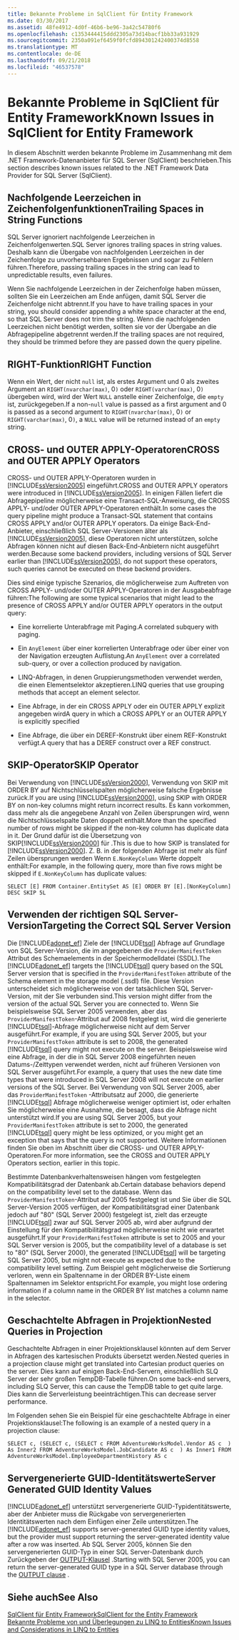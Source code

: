```yaml
---
title: Bekannte Probleme in SqlClient für Entity Framework
ms.date: 03/30/2017
ms.assetid: 48fe4912-4d0f-46b6-be96-3a42c54780f6
ms.openlocfilehash: c1353444415ddd2305a73d14bacf1bb33a931929
ms.sourcegitcommit: 2350a091ef6459f0fcfd894301242400374d8558
ms.translationtype: MT
ms.contentlocale: de-DE
ms.lasthandoff: 09/21/2018
ms.locfileid: "46537578"
---
```

# <a name="known-issues-in-sqlclient-for-entity-framework"></a><span data-ttu-id="8e246-102">Bekannte Probleme in SqlClient für Entity Framework</span><span class="sxs-lookup"><span data-stu-id="8e246-102">Known Issues in SqlClient for Entity Framework</span></span>
<span data-ttu-id="8e246-103">In diesem Abschnitt werden bekannte Probleme im Zusammenhang mit dem .NET Framework-Datenanbieter für SQL Server (SqlClient) beschrieben.</span><span class="sxs-lookup"><span data-stu-id="8e246-103">This section describes known issues related to the .NET Framework Data Provider for SQL Server (SqlClient).</span></span>  
  
## <a name="trailing-spaces-in-string-functions"></a><span data-ttu-id="8e246-104">Nachfolgende Leerzeichen in Zeichenfolgenfunktionen</span><span class="sxs-lookup"><span data-stu-id="8e246-104">Trailing Spaces in String Functions</span></span>  
 <span data-ttu-id="8e246-105">SQL Server ignoriert nachfolgende Leerzeichen in Zeichenfolgenwerten.</span><span class="sxs-lookup"><span data-stu-id="8e246-105">SQL Server ignores trailing spaces in string values.</span></span> <span data-ttu-id="8e246-106">Deshalb kann die Übergabe von nachfolgenden Leerzeichen in der Zeichenfolge zu unvorhersehbaren Ergebnissen und sogar zu Fehlern führen.</span><span class="sxs-lookup"><span data-stu-id="8e246-106">Therefore, passing trailing spaces in the string can lead to unpredictable results, even failures.</span></span>  
  
 <span data-ttu-id="8e246-107">Wenn Sie nachfolgende Leerzeichen in der Zeichenfolge haben müssen, sollten Sie ein Leerzeichen am Ende anfügen, damit SQL Server die Zeichenfolge nicht abtrennt.</span><span class="sxs-lookup"><span data-stu-id="8e246-107">If you have to have trailing spaces in your string, you should consider appending a white space character at the end, so that SQL Server does not trim the string.</span></span> <span data-ttu-id="8e246-108">Wenn die nachfolgenden Leerzeichen nicht benötigt werden, sollten sie vor der Übergabe an die Abfragepipeline abgetrennt werden.</span><span class="sxs-lookup"><span data-stu-id="8e246-108">If the trailing spaces are not required, they should be trimmed before they are passed down the query pipeline.</span></span>  
  
## <a name="right-function"></a><span data-ttu-id="8e246-109">RIGHT-Funktion</span><span class="sxs-lookup"><span data-stu-id="8e246-109">RIGHT Function</span></span>  
 <span data-ttu-id="8e246-110">Wenn ein Wert, der nicht `null` ist, als erstes Argument und 0 als zweites Argument an `RIGHT(nvarchar(max)`, 0`)` oder `RIGHT(varchar(max)`, 0`)` übergeben wird, wird der Wert `NULL` anstelle einer Zeichenfolge, die `empty` ist, zurückgegeben.</span><span class="sxs-lookup"><span data-stu-id="8e246-110">If a non-`null` value is passed as a first argument and 0 is passed as a second argument to `RIGHT(nvarchar(max)`, 0`)` or `RIGHT(varchar(max)`, 0`)`, a `NULL` value will be returned instead of an `empty` string.</span></span>  
  
## <a name="cross-and-outer-apply-operators"></a><span data-ttu-id="8e246-111">CROSS- und OUTER APPLY-Operatoren</span><span class="sxs-lookup"><span data-stu-id="8e246-111">CROSS and OUTER APPLY Operators</span></span>  
 <span data-ttu-id="8e246-112">CROSS- und OUTER APPLY-Operatoren wurden in [!INCLUDE[ssVersion2005](../../../../../includes/ssversion2005-md.md)] eingeführt.</span><span class="sxs-lookup"><span data-stu-id="8e246-112">CROSS and OUTER APPLY operators were introduced in [!INCLUDE[ssVersion2005](../../../../../includes/ssversion2005-md.md)].</span></span> <span data-ttu-id="8e246-113">In einigen Fällen liefert die Abfragepipeline möglicherweise eine Transact-SQL-Anweisung, die CROSS APPLY- und/oder OUTER APPLY-Operatoren enthält.</span><span class="sxs-lookup"><span data-stu-id="8e246-113">In some cases the query pipeline might produce a Transact-SQL statement that contains CROSS APPLY and/or OUTER APPLY operators.</span></span> <span data-ttu-id="8e246-114">Da einige Back-End-Anbieter, einschließlich SQL Server-Versionen älter als [!INCLUDE[ssVersion2005](../../../../../includes/ssversion2005-md.md)], diese Operatoren nicht unterstützen, solche Abfragen können nicht auf diesen Back-End-Anbietern nicht ausgeführt werden.</span><span class="sxs-lookup"><span data-stu-id="8e246-114">Because some backend providers, including versions of SQL Server earlier than [!INCLUDE[ssVersion2005](../../../../../includes/ssversion2005-md.md)], do not support these operators, such queries cannot be executed on these backend providers.</span></span>  
  
 <span data-ttu-id="8e246-115">Dies sind einige typische Szenarios, die möglicherweise zum Auftreten von CROSS APPLY- und/oder OUTER APPLY-Operatoren in der Ausgabeabfrage führen:</span><span class="sxs-lookup"><span data-stu-id="8e246-115">The following are some typical scenarios that might lead to the presence of CROSS APPLY and/or OUTER APPLY operators in the output query:</span></span>  
  
-   <span data-ttu-id="8e246-116">Eine korrelierte Unterabfrage mit Paging.</span><span class="sxs-lookup"><span data-stu-id="8e246-116">A correlated subquery with paging.</span></span>  
  
-   <span data-ttu-id="8e246-117">Ein `AnyElement` über einer korrelierten Unterabfrage oder über einer von der Navigation erzeugten Auflistung.</span><span class="sxs-lookup"><span data-stu-id="8e246-117">An `AnyElement` over a correlated sub-query, or over a collection produced by navigation.</span></span>  
  
-   <span data-ttu-id="8e246-118">LINQ-Abfragen, in denen Gruppierungsmethoden verwendet werden, die einen Elementselektor akzeptieren.</span><span class="sxs-lookup"><span data-stu-id="8e246-118">LINQ queries that use grouping methods that accept an element selector.</span></span>  
  
-   <span data-ttu-id="8e246-119">Eine Abfrage, in der ein CROSS APPLY oder ein OUTER APPLY explizit angegeben wird</span><span class="sxs-lookup"><span data-stu-id="8e246-119">A query in which a CROSS APPLY or an OUTER APPLY is explicitly specified</span></span>  
  
-   <span data-ttu-id="8e246-120">Eine Abfrage, die über ein DEREF-Konstrukt über einem REF-Konstrukt verfügt.</span><span class="sxs-lookup"><span data-stu-id="8e246-120">A query that has a DEREF construct over a REF construct.</span></span>  
  
## <a name="skip-operator"></a><span data-ttu-id="8e246-121">SKIP-Operator</span><span class="sxs-lookup"><span data-stu-id="8e246-121">SKIP Operator</span></span>  
 <span data-ttu-id="8e246-122">Bei Verwendung von [!INCLUDE[ssVersion2000](../../../../../includes/ssversion2000-md.md)], Verwendung von SKIP mit ORDER BY auf Nichtschlüsselspalten möglicherweise falsche Ergebnisse zurück.</span><span class="sxs-lookup"><span data-stu-id="8e246-122">If you are using [!INCLUDE[ssVersion2000](../../../../../includes/ssversion2000-md.md)], using SKIP with ORDER BY on non-key columns might return incorrect results.</span></span> <span data-ttu-id="8e246-123">Es kann vorkommen, dass mehr als die angegebene Anzahl von Zeilen übersprungen wird, wenn die Nichtschlüsselspalte Daten doppelt enthält.</span><span class="sxs-lookup"><span data-stu-id="8e246-123">More than the specified number of rows might be skipped if the non-key column has duplicate data in it.</span></span> <span data-ttu-id="8e246-124">Der Grund dafür ist die Übersetzung von SKIP[!INCLUDE[ssVersion2000](../../../../../includes/ssversion2000-md.md)] für .</span><span class="sxs-lookup"><span data-stu-id="8e246-124">This is due to how SKIP is translated for [!INCLUDE[ssVersion2000](../../../../../includes/ssversion2000-md.md)].</span></span> <span data-ttu-id="8e246-125">Z. B. in der folgenden Abfrage ist mehr als fünf Zeilen übersprungen werden Wenn `E.NonKeyColumn` Werte doppelt enthält:</span><span class="sxs-lookup"><span data-stu-id="8e246-125">For example, in the following query, more than five rows might be skipped if `E.NonKeyColumn` has duplicate values:</span></span>  
  
```  
SELECT [E] FROM Container.EntitySet AS [E] ORDER BY [E].[NonKeyColumn] DESC SKIP 5L  
```  
  
## <a name="targeting-the-correct-sql-server-version"></a><span data-ttu-id="8e246-126">Verwenden der richtigen SQL Server-Version</span><span class="sxs-lookup"><span data-stu-id="8e246-126">Targeting the Correct SQL Server Version</span></span>  
 <span data-ttu-id="8e246-127">Die [!INCLUDE[adonet_ef](../../../../../includes/adonet-ef-md.md)] Ziele der [!INCLUDE[tsql](../../../../../includes/tsql-md.md)] Abfrage auf Grundlage von SQL Server-Version, die im angegebenen die `ProviderManifestToken` Attribut des Schemaelements in der Speichermodelldatei (SSDL).</span><span class="sxs-lookup"><span data-stu-id="8e246-127">The [!INCLUDE[adonet_ef](../../../../../includes/adonet-ef-md.md)] targets the [!INCLUDE[tsql](../../../../../includes/tsql-md.md)] query based on the SQL Server version that is specified in the `ProviderManifestToken` attribute of the Schema element in the storage model (.ssdl) file.</span></span> <span data-ttu-id="8e246-128">Diese Version unterscheidet sich möglicherweise von der tatsächlichen SQL Server-Version, mit der Sie verbunden sind.</span><span class="sxs-lookup"><span data-stu-id="8e246-128">This version might differ from the version of the actual SQL Server you are connected to.</span></span> <span data-ttu-id="8e246-129">Wenn Sie beispielsweise SQL Server 2005 verwenden, aber das `ProviderManifestToken`-Attribut auf 2008 festgelegt ist, wird die generierte [!INCLUDE[tsql](../../../../../includes/tsql-md.md)]-Abfrage möglicherweise nicht auf dem Server ausgeführt.</span><span class="sxs-lookup"><span data-stu-id="8e246-129">For example, if you are using SQL Server 2005, but your `ProviderManifestToken` attribute is set to 2008, the generated [!INCLUDE[tsql](../../../../../includes/tsql-md.md)] query might not execute on the server.</span></span> <span data-ttu-id="8e246-130">Beispielsweise wird eine Abfrage, in der die in SQL Server 2008 eingeführten neuen Datums-/Zeittypen verwendet werden, nicht auf früheren Versionen von SQL Server ausgeführt.</span><span class="sxs-lookup"><span data-stu-id="8e246-130">For example, a query that uses the new date time types that were introduced in SQL Server 2008 will not execute on earlier versions of the SQL Server.</span></span> <span data-ttu-id="8e246-131">Bei Verwendung von SQL Server 2005, aber das `ProviderManifestToken` -Attributsatz auf 2000, die generierte [!INCLUDE[tsql](../../../../../includes/tsql-md.md)] Abfrage möglicherweise weniger optimiert ist, oder erhalten Sie möglicherweise eine Ausnahme, die besagt, dass die Abfrage nicht unterstützt wird.</span><span class="sxs-lookup"><span data-stu-id="8e246-131">If you are using SQL Server 2005, but your `ProviderManifestToken` attribute is set to 2000, the generated [!INCLUDE[tsql](../../../../../includes/tsql-md.md)] query might be less optimized, or you might get an exception that says that the query is not supported.</span></span> <span data-ttu-id="8e246-132">Weitere Informationen finden Sie oben im Abschnitt über die CROSS- und OUTER APPLY-Operatoren.</span><span class="sxs-lookup"><span data-stu-id="8e246-132">For more information, see the CROSS and OUTER APPLY Operators section, earlier in this topic.</span></span>  
  
 <span data-ttu-id="8e246-133">Bestimmte Datenbankverhaltensweisen hängen vom festgelegten Kompatibilitätsgrad der Datenbank ab.</span><span class="sxs-lookup"><span data-stu-id="8e246-133">Certain database behaviors depend on the compatibility level set to the database.</span></span> <span data-ttu-id="8e246-134">Wenn das `ProviderManifestToken`-Attribut auf 2005 festgelegt ist und Sie über die SQL Server-Version 2005 verfügen, der Kompatibilitätsgrad einer Datenbank jedoch auf "80" (SQL Server 2000) festgelegt ist, zielt das erzeugte [!INCLUDE[tsql](../../../../../includes/tsql-md.md)] zwar auf SQL Server 2005 ab, wird aber aufgrund der Einstellung für den Kompatibilitätsgrad möglicherweise nicht wie erwartet ausgeführt.</span><span class="sxs-lookup"><span data-stu-id="8e246-134">If your `ProviderManifestToken` attribute is set to 2005 and your SQL Server version is 2005, but the compatibility level of a database is set to "80" (SQL Server 2000), the generated [!INCLUDE[tsql](../../../../../includes/tsql-md.md)] will be targeting SQL Server 2005, but might not execute as expected due to the compatibility level setting.</span></span> <span data-ttu-id="8e246-135">Zum Beispiel geht möglicherweise die Sortierung verloren, wenn ein Spaltenname in der ORDER BY-Liste einem Spaltennamen im Selektor entspricht.</span><span class="sxs-lookup"><span data-stu-id="8e246-135">For example, you might lose ordering information if a column name in the ORDER BY list matches a column name in the selector.</span></span>  
  
## <a name="nested-queries-in-projection"></a><span data-ttu-id="8e246-136">Geschachtelte Abfragen in Projektion</span><span class="sxs-lookup"><span data-stu-id="8e246-136">Nested Queries in Projection</span></span>  
 <span data-ttu-id="8e246-137">Geschachtelte Abfragen in einer Projektionsklausel könnten auf dem Server in Abfragen des kartesischen Produkts übersetzt werden.</span><span class="sxs-lookup"><span data-stu-id="8e246-137">Nested queries in a projection clause might get translated into Cartesian product queries on the server.</span></span> <span data-ttu-id="8e246-138">Dies kann auf einigen Back-End-Servern, einschließlich SLQ Server der sehr großen TempDB-Tabelle führen.</span><span class="sxs-lookup"><span data-stu-id="8e246-138">On some back-end servers, including SLQ Server, this can cause the TempDB table to get quite large.</span></span> <span data-ttu-id="8e246-139">Dies kann die Serverleistung beeinträchtigen.</span><span class="sxs-lookup"><span data-stu-id="8e246-139">This can decrease server performance.</span></span>  
  
 <span data-ttu-id="8e246-140">Im Folgenden sehen Sie ein Beispiel für eine geschachtelte Abfrage in einer Projektionsklausel:</span><span class="sxs-lookup"><span data-stu-id="8e246-140">The following is an example of  a nested query in a projection clause:</span></span>  
  
```  
SELECT c, (SELECT c, (SELECT c FROM AdventureWorksModel.Vendor AS c  ) As Inner2 FROM AdventureWorksModel.JobCandidate AS c  ) As Inner1 FROM AdventureWorksModel.EmployeeDepartmentHistory AS c  
```  
  
## <a name="server-generated-guid-identity-values"></a><span data-ttu-id="8e246-141">Servergenerierte GUID-Identitätswerte</span><span class="sxs-lookup"><span data-stu-id="8e246-141">Server Generated GUID Identity Values</span></span>  
 <span data-ttu-id="8e246-142">[!INCLUDE[adonet_ef](../../../../../includes/adonet-ef-md.md)] unterstützt servergenerierte GUID-Typidentitätswerte, aber der Anbieter muss die Rückgabe von servergenerierten Identitätswerten nach dem Einfügen einer Zeile unterstützen.</span><span class="sxs-lookup"><span data-stu-id="8e246-142">The [!INCLUDE[adonet_ef](../../../../../includes/adonet-ef-md.md)] supports server-generated GUID type identity values, but the provider must support returning the server-generated identity value after a row was inserted.</span></span> <span data-ttu-id="8e246-143">Ab SQL Server 2005, können Sie den servergenerierten GUID-Typ in einer SQL Server-Datenbank durch Zurückgeben der [OUTPUT-Klausel](https://go.microsoft.com/fwlink/?LinkId=169400) .</span><span class="sxs-lookup"><span data-stu-id="8e246-143">Starting with SQL Server 2005, you can return the server-generated GUID type in a SQL Server database through the [OUTPUT clause](https://go.microsoft.com/fwlink/?LinkId=169400) .</span></span>  
  
## <a name="see-also"></a><span data-ttu-id="8e246-144">Siehe auch</span><span class="sxs-lookup"><span data-stu-id="8e246-144">See Also</span></span>  
 [<span data-ttu-id="8e246-145">SqlClient für Entity Framework</span><span class="sxs-lookup"><span data-stu-id="8e246-145">SqlClient for the Entity Framework</span></span>](../../../../../docs/framework/data/adonet/ef/sqlclient-for-the-entity-framework.md)  
 [<span data-ttu-id="8e246-146">Bekannte Probleme von und Überlegungen zu LINQ to Entities</span><span class="sxs-lookup"><span data-stu-id="8e246-146">Known Issues and Considerations in LINQ to Entities</span></span>](../../../../../docs/framework/data/adonet/ef/language-reference/known-issues-and-considerations-in-linq-to-entities.md)
